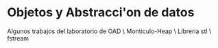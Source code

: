 # Objetos y Abstracci\'on de datos
Algunos trabajos del laboratorio de OAD \\
  Monticulo-Heap \\
  Libreria stl \\
  fstream
